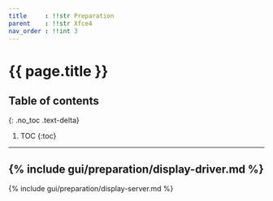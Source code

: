 ```yaml
---
title     : !!str Preparation
parent    : !!str Xfce4
nav_order : !!int 3
---
```


# {{ page.title }}

## Table of contents
{: .no_toc .text-delta}

1. TOC
{:toc}

---

{% include gui/preparation/display-driver.md %}
---
{% include gui/preparation/display-server.md %}
